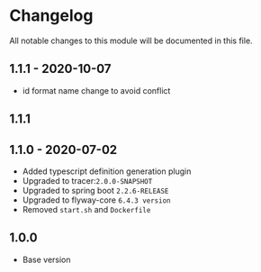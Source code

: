 # Changelog

All notable changes to this module will be documented in this file.

## 1.1.1 - 2020-10-07

- id format name change to avoid conflict
## 1.1.1

## 1.1.0 - 2020-07-02

- Added typescript definition generation plugin
- Upgraded to tracer:`2.0.0-SNAPSHOT`
- Upgraded to spring boot `2.2.6-RELEASE`
- Upgraded to flyway-core `6.4.3 version`
- Removed `start.sh` and `Dockerfile`

## 1.0.0

- Base version
